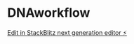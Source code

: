 # DNAworkflow

[Edit in StackBlitz next generation editor ⚡️](https://stackblitz.com/~/github.com/Duma107/DNAworkflow)